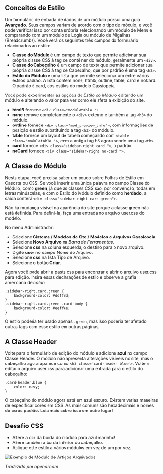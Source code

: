 <!-- Filename: jdocmanual?manual=user&heading=modules&filename=module-styles.md / Display title: Estilos do Módulo -->

## Conceitos de Estilo

Um formulário de entrada de dados de um módulo possui uma guia **Avançado**. Seus campos variam de acordo com o tipo de módulo, e você pode verificar isso por conta própria selecionando um módulo de Menu e comparando com um módulo de Login ou módulo de Migalhas (Breadcrumbs). Você verá os seguintes três campos do formulário relacionados ao estilo:

* **Classe do Módulo** é um campo de texto que permite adicionar sua própria classe CSS à tag de contêiner do módulo, geralmente um `<div>`.
* **Classe do Cabeçalho** é um campo de texto que permite adicionar sua própria classe CSS à tag de Cabeçalho, que por padrão é uma tag `<h3>`.
* **Estilo do Módulo** é uma lista que permite selecionar um entre vários estilos padrão. A lista contém none, html5, outline, table, card e noCard. O padrão é card, dos estilos do modelo Cassiopeia.

Você pode experimentar as opções de *Estilo do Módulo* editando um módulo e alterando o valor para ver como ele afeta a exibição do site.

* **html5** fornece `<div class="moduletable ">`
* **none** remove completamente o `<div>` externo e também a tag `<h3>` do módulo.
* **outline** fornece `<div class="mod_preview_info">`, com informações de posição e estilo substituindo a tag `<h3>` do módulo.
* **table** fornece um layout de tabela começando com `<table class="moduletable ">`, com a antiga tag h3 agora sendo uma tag `<th>`.
* **card** fornece `<div class="sidebar-right card ">`, o padrão.
* **noCard** fornece `<div class="sidebar-right no-card ">`.

## A Classe do Módulo

Nesta etapa, você precisa saber um pouco sobre Folhas de Estilo em Cascata ou CSS. Se você inserir uma única palavra no campo Classe do Módulo, como **green**, já que as classes CSS são, por convenção, todas em letras minúsculas, e com o Estilo do Módulo definido como **herdado**, a saída conterá `<div class="sidebar-right card green">`.

Não há mudança visível na aparência do site porque a classe green não está definida. Para defini-la, faça uma entrada no arquivo user.css do modelo.

No menu Administrador:
* Selecione **Sistema / Modelos de Site / Modelos e Arquivos Cassiopeia**.
* Selecione **Novo Arquivo** na *Barra de Ferramentas*.
* Selecione **css** na coluna esquerda, o destino para o novo arquivo.
* Digite **user** no campo Nome do Arquivo.
* Selecione **css** na lista Tipo de Arquivo.
* Selecione o botão **Criar**.

Agora você pode abrir a pasta css para encontrar e abrir o arquivo user.css para edição. Insira essas declarações de estilo e observe a grafia americana de *color*:
```
.sidebar-right.card.green {
    background-color: #ddffdd;
}
.sidebar-right.card.green .card-body {
    background-color: #eeffee;
}
```
O estilo poderia ter usado apenas `.green`, mas isso poderia ter afetado outras tags com esse estilo em outras páginas.

## A Classe Header

Volte para o formulário de edição do módulo e adicione **azul** no campo Classe Header. O módulo não apresenta alterações visíveis no site, mas o cabeçalho agora aparece como `<h3 class="card-header blue">`. Volte a editar o arquivo user.css para adicionar uma entrada para o estilo do cabeçalho:
```
.card-header.blue {
    color: navy;
}
```
O cabeçalho do módulo agora está em azul escuro. Existem várias maneiras de especificar cores em CSS. As mais comuns são hexadecimais e nomes de cores padrão. Leia mais sobre isso em outro lugar!

## Desafio CSS

* Altere a cor da borda do módulo para azul marinho!
* Altere também a borda inferior do cabeçalho.
* Aplique este estilo a vários módulos em vez de um por vez.

![Exemplo de Módulo de Artigos Arquivados](../../../en/images/modules/modules-archived-articles.png)

*Traduzido por openai.com*  

